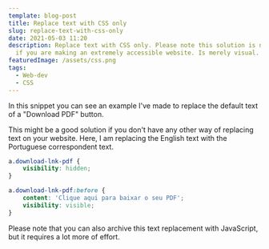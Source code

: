 ```yaml
---
template: blog-post
title: Replace text with CSS only
slug: replace-text-with-css-only
date: 2021-05-03 11:20
description: Replace text with CSS only. Please note this solution is not ideal
  if you are making an extremely accessible website. Is merely visual.
featuredImage: /assets/css.png
tags:
  - Web-dev
  - CSS
---
```

In this snippet you can see an example I've made to replace the default text of a "Download PDF" button. 

This might be a good solution if you don't have any other way of replacing text on your website. Here, I am replacing the English text with the Portuguese correspondent text.


```css
a.download-lnk-pdf { 
    visibility: hidden;
}

a.download-lnk-pdf:before {
    content: 'Clique aqui para baixar o seu PDF';    
    visibility: visible;
}
```


Please note that you can also archive this text replacement with JavaScript, but it requires a lot more of effort. 